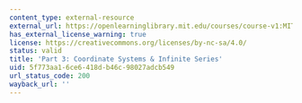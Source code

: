 ```yaml
---
content_type: external-resource
external_url: https://openlearninglibrary.mit.edu/courses/course-v1:MITx+18.01.3x+1T2020/about
has_external_license_warning: true
license: https://creativecommons.org/licenses/by-nc-sa/4.0/
status: valid
title: 'Part 3: Coordinate Systems & Infinite Series'
uid: 5f773aa1-6ce6-418d-b46c-98027adcb549
url_status_code: 200
wayback_url: ''
---
```

